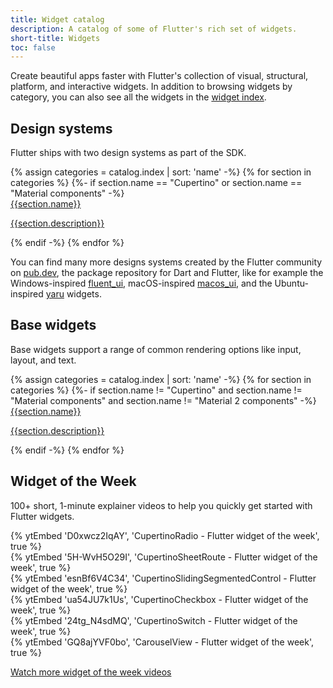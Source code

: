 ```yaml
---
title: Widget catalog
description: A catalog of some of Flutter's rich set of widgets.
short-title: Widgets
toc: false
---
```


Create beautiful apps faster with Flutter's collection of visual, structural,
platform, and interactive widgets. In addition to browsing widgets by category,
you can also see all the widgets in the [widget index][].

## Design systems

Flutter ships with two design systems as part of the SDK.

<div class="card-grid">
{% assign categories = catalog.index | sort: 'name' -%}
{% for section in categories %}
  {%- if section.name == "Cupertino" or section.name == "Material components" -%}
    <a class="card outlined-card" href="{{page.url}}{{section.id}}">
      <div class="card-header">
        <span class="card-title">{{section.name}}</span>
      </div>
      <div class="card-content">
        <p>{{section.description}}</p>
      </div>
    </a>
  {% endif -%}
{% endfor %}
</div>

You can find many more designs systems created by the Flutter community
on [pub.dev]({{site.pub}}), the package repository for Dart and Flutter,
like for example the Windows-inspired [fluent_ui]({{site.pub-pkg}}/fluent_ui),
macOS-inspired [macos_ui]({{site.pub-pkg}}/macos_ui),
and the Ubuntu-inspired [yaru]({{site.pub-pkg}}/yaru) widgets.

## Base widgets

Base widgets support a range of common rendering options
like input, layout, and text.

<div class="card-grid">
{% assign categories = catalog.index | sort: 'name' -%}
{% for section in categories %}
  {%- if section.name != "Cupertino" and section.name != "Material components" and section.name != "Material 2 components" -%}
    <a class="card outlined-card" href="{{page.url}}{{section.id}}">
      <div class="card-header">
        <span class="card-title">{{section.name}}</span>
      </div>
      <div class="card-content">
        <p>{{section.description}}</p>
      </div>
    </a>
  {% endif -%}
{% endfor %}
</div>

## Widget of the Week

100+ short, 1-minute explainer videos to
help you quickly get started with Flutter widgets.

<div class="card-grid wide">
  <div class="card wrapped-card outlined-card">
    <div class="card-content">
      {% ytEmbed 'D0xwcz2IqAY', 'CupertinoRadio - Flutter widget of the week', true %}
    </div>
  </div>
  <div class="card wrapped-card outlined-card">
    <div class="card-content">
      {% ytEmbed '5H-WvH5O29I', 'CupertinoSheetRoute - Flutter widget of the week', true %}
    </div>
  </div>
  <div class="card wrapped-card outlined-card">
    <div class="card-content">
      {% ytEmbed 'esnBf6V4C34', 'CupertinoSlidingSegmentedControl - Flutter widget of the week', true %}
    </div>
  </div>
  <div class="card wrapped-card outlined-card">
    <div class="card-content">
      {% ytEmbed 'ua54JU7k1Us', 'CupertinoCheckbox - Flutter widget of the week', true %}
    </div>
  </div>
  <div class="card wrapped-card outlined-card">
    <div class="card-content">
      {% ytEmbed '24tg_N4sdMQ', 'CupertinoSwitch - Flutter widget of the week', true %}
    </div>
  </div>
  <div class="card wrapped-card outlined-card">
    <div class="card-content">
      {% ytEmbed 'GQ8ajYVF0bo', 'CarouselView - Flutter widget of the week', true %}
    </div>
  </div>
</div>

<a class="filled-button" target="_blank" href="{{site.yt.playlist}}PLjxrf2q8roU23XGwz3Km7sQZFTdB996iG">Watch more widget of the week videos</a>

[widget index]: /reference/widgets
